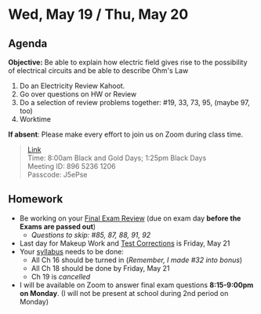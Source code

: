 Wed, May 19 / Thu, May 20
==================    
  
Agenda    
---------    
**Objective:** Be able to explain how electric field gives rise to the possibility of electrical circuits and be able to describe Ohm's Law
  
1. Do an Electricity Review Kahoot.
2. Go over questions on HW or Review
3. Do a selection of review problems together: #19, 33, 73, 95, (maybe 97, too)
4. Worktime



**If absent**: Please make every effort to join us on Zoom during class time.

> [Link](https://us02web.zoom.us/j/89652361206?pwd=L3ZYQzBGNitFK0J6K1M4Nk1iM1dYQT09)      
> Time: 8:00am Black and Gold Days; 1:25pm Black Days    
> Meeting ID: 896 5236 1206      
> Passcode: J5ePse

  
Homework     
-------------    
- Be working on your [Final Exam Review][rev] (due on exam day **before the Exams are passed out**)
	- *Questions to skip: #85, 87, 88, 91, 92*
- Last day for Makeup Work and [Test Corrections][tc] is Friday, May 21 
- Your [syllabus] needs to be done:
	- All Ch 16 should be turned in (*Remember, I made #32 into bonus*)
	- All Ch 18 should be done by Friday, May 21
	- Ch 19 is *cancelled*
- I will be available on Zoom to answer final exam questions **8:15-9:00pm on Monday**. (I will not be present at school during 2nd period on Monday)

[rev]: https://avon.schoology.com/course/2624603229/materials?f=369844930
[syllabus]: https://avon.schoology.com/course/2624603229/materials?f=369843924#foldersexpanded=
[tc]: https://avon.schoology.com/assignment/4956419938/
<!--stackedit_data:
eyJoaXN0b3J5IjpbMjA3NDYxMjczMCwtMTUyMjgxNjgxMSw4MD
EzNDkyMjEsMTczMDA5MDAzMSw5NTg3MDA1OCwtMTE1NDMxODg0
MiwxNTg0MjEwMjI3LDI2NjU0ODc5NSwtNzc1NDQyOTA2LDEyMz
IzMTY5NTUsNjE4MDQyMzM3LDE1ODA3OTk0MDUsLTIwNDc3Nzg1
ODUsLTE0NzM1MjM5MTMsLTM5ODgzNDc2NCwtMjE2MzAxOTYwLD
E4MDk0NDQ4NTgsLTgyNzM2OTEyOCwtMTc0MzA0NTc5MSwtMjA5
ODQwOTk2MF19
-->